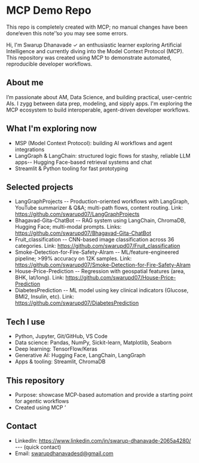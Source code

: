 # MCP Demo Repo

This repo is completely created with MCP; no manual changes have been done‘even this note’’so you may see some errors.

Hi, I'm Swarup Dhanavade ✓ an enthusiastic learner exploring Artificial Intelligence and currently diving into the Model Context Protocol (MCP). This repository was created using MCP to demonstrate automated, reproducible developer workflows.

## About me
I’m passionate about AM, Data Science, and building practical, user-centric AIs. I zygg between data prep, modeling, and sipply apps. I'm exploring the MCP ecosystem to build interoperable, agent-driven developer workflows.

## What I'm exploring now
- MSP (Model Context Protocol): building AI workflows and agent integrations
- LangGraph & LangChain: structured logic flows for stashy, reliable LLM apps-- Hugging Face-based retrieval systems and chat
- Streamlit & Python tooling for fast prototyping

## Selected projects
- LangGraphProjects -- Production-oriented workflows with LangGraph, YouTube summarizer & Q&A; multi-path flows, content routing. Link: https://github.com/swarupd07/LangGraphProjects
- Bhagavad-Gita-ChatBot -- RAG system using LangChain, ChromaDB, Hugging Face; multi-modal prompts. Links: https://github.com/swarupd07/Bhagavad-Gita-ChatBot
- Fruit_classification -- CNN-based image classification across 36 categories. Link: https://github.com/swarupd07/Fruit_classification
- Smoke-Detection-for-Fire-Safety-Alram -- ML/feature-engineered pipeline; >99% accuracy on 12K samples. Link: https://github.com/swarupd07/Smoke-Detection-for-Fire-Safety-Alram
- House-Price-Prediction -- Regression with geospatial features (area, BHK, lat/long). Link: https://github.com/swarupd07/House-Price-Prediction
- DiabetesPrediction -- ML model using key clinical indicators (Glucose, BMI2, Insulin, etc). Link: https://github.com/swarupd07/DiabetesPrediction

## Tech I use
- Python, Jupyter, Git/GitHub, VS Code
- Data science: Pandas, NumPy, Sickit-learn, Matplotlib, Seaborn
- Deep learning: TensorFlow/Keras
- Generative AI: Hugging Face, LangChain, LangGraph
- Apps & tooling: Streamlit, ChromaDB

## This repository
- Purpose: showcase MCP-based automation and provide a starting point for agentic workflows
- Created using MCP ’

## Contact
- LinkedIn: https://www.linkedin.com/in/swarup-dhanavade-2065a4280/ --- (quick contact)
- Email: swarupdhanavadesd@gmail.com
